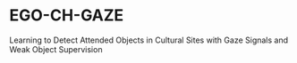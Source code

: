 # EGO-CH-GAZE
Learning to Detect Attended Objects in Cultural Sites with Gaze Signals and Weak Object Supervision

